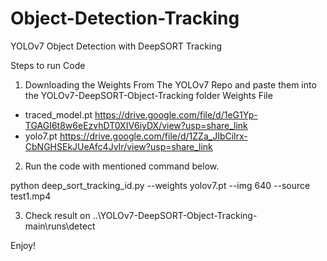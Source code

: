 # Object-Detection-Tracking
YOLOv7 Object Detection with DeepSORT Tracking

Steps to run Code
1. Downloading the Weights From The YOLOv7 Repo and paste them into the YOLOv7-DeepSORT-Object-Tracking folder Weights File

- traced_model.pt
https://drive.google.com/file/d/1eG1Yp-TGAGI6t8w6eEzvhDT0XIV6iyDX/view?usp=share_link
- yolo7.pt
https://drive.google.com/file/d/1ZZa_JIbCilrx-CbNGHSEkJUeAfc4JvIr/view?usp=share_link

2. Run the code with mentioned command below.

python deep_sort_tracking_id.py --weights yolov7.pt  --img 640  --source test1.mp4

3. Check result on ..\YOLOv7-DeepSORT-Object-Tracking-main\runs\detect

Enjoy!

